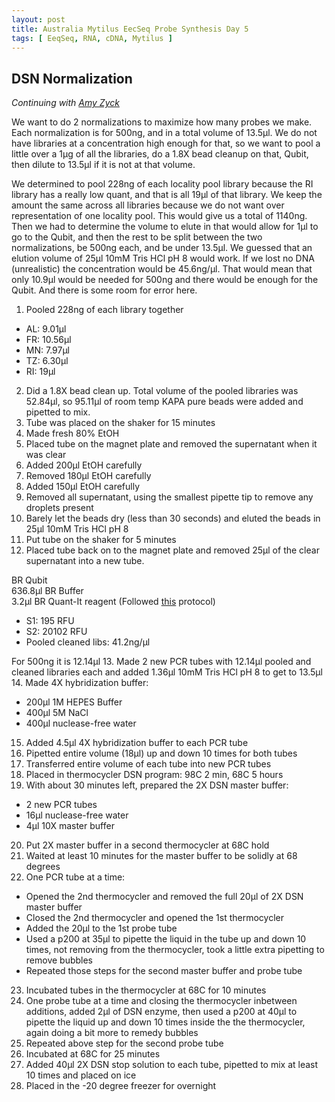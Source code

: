 ```yaml
---
layout: post
title: Australia Mytilus EecSeq Probe Synthesis Day 5
tags: [ EeqSeq, RNA, cDNA, Mytilus ]
---
```


## DSN Normalization

_Continuing with [Amy Zyck](https://github.com/amaeliazyck)_

We want to do 2 normalizations to maximize how many probes we make. Each normalization is for 500ng, and in a total volume of 13.5μl. We do not have libraries at a concentration high enough for that, so we want to pool a little over a 1μg of all the libraries, do a 1.8X bead cleanup on that, Qubit, then dilute to 13.5μl if it is not at that volume.

We determined to pool 228ng of each locality pool library because the RI library has a really low quant, and that is all 19μl of that library. We keep the amount the same across all libraries because we do not want over representation of one locality pool. This would give us a total of 1140ng. Then we had to determine the volume to elute in that would allow for 1μl to go to the Qubit, and then the rest to be split between the two normalizations, be 500ng each, and be under 13.5μl. We guessed that an elution volume of 25μl 10mM Tris HCl pH 8 would work. If we lost no DNA (unrealistic) the concentration would be 45.6ng/μl. That would mean that only 10.9μl would be needed for 500ng and there would be enough for the Qubit. And there is some room for error here.

1. Pooled 228ng of each library together
  - AL: 9.01μl
  - FR: 10.56μl
  - MN: 7.97μl
  - TZ: 6.30μl
  - RI: 19μl
2. Did a 1.8X bead clean up. Total volume of the pooled libraries was 52.84μl, so 95.11μl of room temp KAPA pure beads were added and pipetted to mix.
3. Tube was placed on the shaker for 15 minutes
4. Made fresh 80% EtOH
5. Placed tube on the magnet plate and removed the supernatant when it was clear
6. Added 200μl EtOH carefully
7. Removed 180μl EtOH carefully
8. Added 150μl EtOH carefully
9. Removed all supernatant, using the smallest pipette tip to remove any droplets present
10. Barely let the beads dry (less than 30 seconds) and eluted the beads in 25μl 10mM Tris HCl pH 8
11. Put tube on the shaker for 5 minutes
12. Placed tube back on to the magnet plate and removed 25μl of the clear supernatant into a new tube.

BR Qubit  
636.8μl BR Buffer  
3.2μl BR Quant-It reagent
(Followed [this](https://meschedl.github.io/MES_Puritz_Lab_Notebook/2019-03-02/Qubit-Protocol) protocol)
  - S1: 195 RFU
  - S2: 20102 RFU
  - Pooled cleaned libs: 41.2ng/μl

For 500ng it is 12.14μl
13. Made 2 new PCR tubes with 12.14μl pooled and cleaned libraries each and added 1.36μl 10mM Tris HCl pH 8 to get to 13.5μl
14. Made 4X hybridization buffer:
  - 200μl 1M HEPES Buffer
  - 400μl 5M NaCl
  - 400μl nuclease-free water
15. Added 4.5μl 4X hybridization buffer to each PCR tube
16. Pipetted entire volume (18μl) up and down 10 times for both tubes
17. Transferred entire volume of each tube into new PCR tubes
18. Placed in thermocycler DSN program: 98C 2 min, 68C 5 hours
19. With about 30 minutes left, prepared the 2X DSN master buffer:
  - 2 new PCR tubes
  - 16μl nuclease-free water
  - 4μl 10X master buffer
20. Put 2X master buffer in a second thermocycler at 68C hold
21. Waited at least 10 minutes for the master buffer to be solidly at 68 degrees
22. One PCR tube at a time:
  - Opened the 2nd thermocycler and removed the full 20μl of 2X DSN master buffer
  - Closed the 2nd thermocycler and opened the 1st thermocycler
  - Added the 20μl to the 1st probe tube
  - Used a p200 at 35μl to pipette the liquid in the tube up and down 10 times, not removing from the thermocycler, took a little extra pipetting to remove bubbles
  - Repeated those steps for the second master buffer and probe tube
23. Incubated tubes in the thermocycler at 68C for 10 minutes
24. One probe tube at a time and closing the thermocycler inbetween additions, added 2μl of DSN enzyme, then used a p200 at 40μl to pipette the liquid up and down 10 times inside the the thermocycler, again doing a bit more to remedy bubbles
25. Repeated above step for the second probe tube
26. Incubated at 68C for 25 minutes
27. Added 40μl 2X DSN stop solution to each tube, pipetted to mix at least 10 times and placed on ice
28. Placed in the -20 degree freezer for overnight
